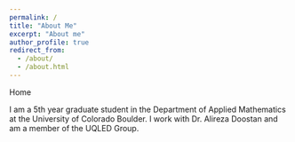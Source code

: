 ```yaml
---
permalink: /
title: "About Me"
excerpt: "About me"
author_profile: true
redirect_from: 
  - /about/
  - /about.html
---
```


Home

I am a 5th year graduate student in the Department of Applied Mathematics at the University of Colorado Boulder. I work with Dr. Alireza Doostan and am a member of the UQLED Group.
